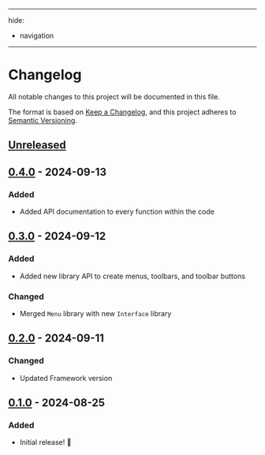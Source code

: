 * * *

hide:

- navigation

* * *

# Changelog

All notable changes to this project will be documented in this file.

The format is based on [Keep a Changelog](https://keepachangelog.com/en/1.1.0/),
and this project adheres to [Semantic Versioning](https://semver.org/spec/v2.0.0.html).

## [Unreleased]

## [0.4.0] - 2024-09-13

### Added

- Added API documentation to every function within the code

## [0.3.0] - 2024-09-12

### Added

- Added new library API to create menus, toolbars, and toolbar buttons

### Changed

- Merged `Menu` library with new `Interface` library

## [0.2.0] - 2024-09-11

### Changed

- Updated Framework version

## [0.1.0] - 2024-08-25

### Added

- Initial release! 🥳

[unreleased]: https://github.com/luminlabsdev/plugin-framework/compare/v0.4.0...HEAD
[0.4.0]: https://github.com/luminlabsdev/plugin-framework/compare/v0.3.0...v0.4.0
[0.3.0]: https://github.com/luminlabsdev/plugin-framework/compare/v0.2.0...v0.3.0
[0.2.0]: https://github.com/luminlabsdev/plugin-framework/compare/v0.1.0...v0.2.0
[0.1.0]: https://github.com/lumin-dev/LuminPluginFramework/compare/55df181dbf6ffd976d07b20c47908129d08867cc...v0.1.0
